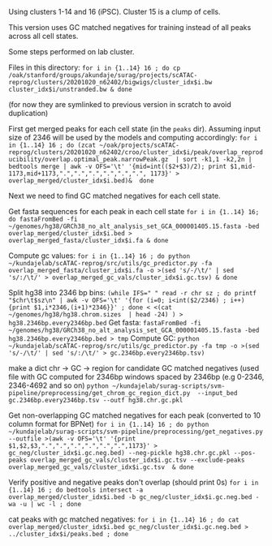 Using clusters 1-14 and 16 (iPSC). Cluster 15 is a clump of cells.

This version uses GC matched negatives for training instead of all peaks across all cell states.

Some steps performed on lab cluster.

Files in this directory:
`for i in {1..14} 16 ; do cp /oak/stanford/groups/akundaje/surag/projects/scATAC-reprog/clusters/20201020_n62402/bigwigs/cluster_idx$i.bw cluster_idx$i/unstranded.bw & done`

(for now they are symlinked to previous version in scratch to avoid duplication)

First get merged peaks for each cell state (in the `peaks` dir). Assuming input size of 2346 will be used by the models and computing accordingly:
`for i in {1..14} 16 ; do (zcat ~/oak/projects/scATAC-reprog/clusters/20201020_n62402/croo/cluster_idx$i/peak/overlap_reproducibility/overlap.optimal_peak.narrowPeak.gz  | sort -k1,1 -k2,2n |  bedtools merge | awk -v OFS='\t' '{mid=int(($2+$3)/2); print $1,mid-1173,mid+1173,".",".",".",".",".",".", 1173}' >  overlap_merged/cluster_idx$i.bed)&  done`

Next we need to find GC matched negatives for each cell state.

Get fasta sequences for each peak in each cell state
`for i in {1..14} 16;  do fastaFromBed -fi ~/genomes/hg38/GRCh38_no_alt_analysis_set_GCA_000001405.15.fasta -bed overlap_merged/cluster_idx$i.bed > overlap_merged_fasta/cluster_idx$i.fa & done`

Compute gc values:
`for i in {1..14} 16 ; do python ~/kundajelab/scATAC-reprog/src/utils/gc_predictor.py -fa overlap_merged_fasta/cluster_idx$i.fa -o >(sed 's/-/\t/' | sed 's/:/\t/' > overlap_merged_gc_vals/cluster_idx$i.gc.tsv) & done`

Split hg38 into 2346 bp bins:
`(while IFS=" " read -r chr sz ; do printf "$chr\t$sz\n" | awk -v OFS='\t' '{for (i=0; i<int($2/2346) ; i++) {print $1,i*2346,(i+1)*2346}}' ; done < <(cat ~/genomes/hg38/hg38.chrom.sizes  | head -24) ) >  hg38.2346bp.every2346bp.bed`
Get fasta:
`fastaFromBed -fi ~/genomes/hg38/GRCh38_no_alt_analysis_set_GCA_000001405.15.fasta -bed hg38.2346bp.every2346bp.bed > tmp`
Compute GC:
`python ~/kundajelab/scATAC-reprog/src/utils/gc_predictor.py -fa tmp -o >(sed 's/-/\t/' | sed 's/:/\t/' > gc.2346bp.every2346bp.tsv)`

 make a dict chr -> GC -> region for candidate GC matched negatives (used file with GC computed for 2346bp windows spaced by 2346bp (e.g 0-2346, 2346-4692 and so on)
`python ~/kundajelab/surag-scripts/svm-pipeline/preprocessing/get_chrom_gc_region_dict.py  --input_bed gc.2346bp.every2346bp.tsv --outf hg38.chr.gc.pkl`

Get non-overlapping GC matched negatives for each peak (converted to 10 column format for BPNet)
`for i in {1..14} 16 ; do python ~/kundajelab/surag-scripts/svm-pipeline/preprocessing/get_negatives.py --outfile >(awk -v OFS='\t' '{print $1,$2,$3,".",".",".",".",".",".",1173}' > gc_neg/cluster_idx$i.gc.neg.bed) --neg-pickle hg38.chr.gc.pkl --pos-peaks overlap_merged_gc_vals/cluster_idx$i.gc.tsv --exclude-peaks overlap_merged_gc_vals/cluster_idx$i.gc.tsv  & done` 

Verify positive and negative peaks don't overlap (should print 0s)
`for i in {1..14} 16 ; do bedtools intersect -a  overlap_merged/cluster_idx$i.bed -b gc_neg/cluster_idx$i.gc.neg.bed -wa -u | wc -l ; done`

cat peaks with gc matched negatives:
`for i in {1..14} 16 ; do cat overlap_merged/cluster_idx$i.bed gc_neg/cluster_idx$i.gc.neg.bed >  ../cluster_idx$i/peaks.bed ; done`
